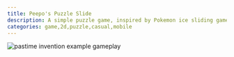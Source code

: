 ```yaml
---
title: Peepo's Puzzle Slide
description: A simple puzzle game, inspired by Pokemon ice sliding game. Swipe in any direction to move Peepo, collect all coins in order to proceed to new stage, test your logic and planning skills to get the coins and finally endless fun!
categories: game,2d,puzzle,casual,mobile
---
```


![pastime invention example gameplay](/pps.gif)
